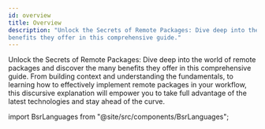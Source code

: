 ```yaml
---
id: overview
title: Overview
description: "Unlock the Secrets of Remote Packages: Dive deep into the world of remote packages and discover the many
benefits they offer in this comprehensive guide."
---
```




Unlock the Secrets of Remote Packages: Dive deep into the world of remote packages and discover the many benefits they
offer in this comprehensive guide. From building context and understanding the fundamentals, to learning how to
effectively implement remote packages in your workflow, this discursive explanation will empower you to take full
advantage of the latest technologies and stay ahead of the curve.

import BsrLanguages from "@site/src/components/BsrLanguages";

<BsrLanguages/>